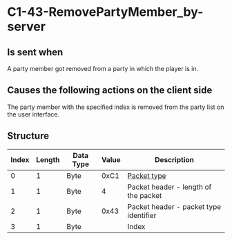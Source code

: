 # C1-43-RemovePartyMember_by-server

## Is sent when

A party member got removed from a party in which the player is in.

## Causes the following actions on the client side

The party member with the specified index is removed from the party list on the user interface.

## Structure

| Index | Length | Data Type | Value | Description |
|-------|--------|-----------|-------|-------------|
| 0 | 1 |   Byte   | 0xC1  | [Packet type](PacketTypes.md) |
| 1 | 1 |    Byte   |   4   | Packet header - length of the packet |
| 2 | 1 |    Byte   | 0x43  | Packet header - packet type identifier |
| 3 | 1 | Byte |  | Index |